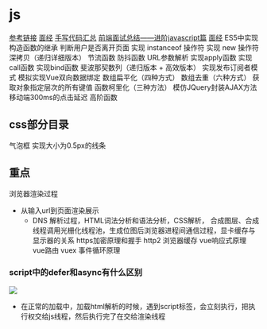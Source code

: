 # js
[参考链接](https://github.com/Lpyexplore/interview-fontEnd)
[面经](https://blog.csdn.net/l_ppp/article/details/114693564?spm=1001.2014.3001.5501)
[手写代码汇总](https://github.com/zhaofeihao/no-cross-no-crown/issues/28)
[前端面试总结——进阶javascript篇](https://github.com/forthealllight/blog/issues/18)
[面经](https://lpyexplore.blog.csdn.net/?type=blog)
ES5中实现构造函数的继承
判断用户是否离开页面
实现 instanceof 操作符
实现 new 操作符
深拷贝（递归详细版本）
节流函数
防抖函数
URL参数解析
实现apply函数
实现call函数
实现bind函数
斐波那契数列（递归版本 + 高效版本）
实现发布订阅者模式
模拟实现Vue双向数据绑定
数组扁平化（四种方式）
数组去重（六种方式）
获取对象指定层次的所有键值
函数柯里化（三种方法）
模仿JQuery封装AJAX方法
移动端300ms的点击延迟
高阶函数
## css部分目录
气泡框
实现大小为0.5px的线条


## 重点
浏览器渲染过程
- 从输入url到页面渲染展示
  - DNS 解析过程，HTML词法分析和语法分析，CSS解析， 合成图层、合成线程调用光栅化线程池，生成位图后浏览器进程间通信过程，显卡缓存与显示器的关系
https加密原理和握手
http2
浏览器缓存
vue响应式原理
vue路由
vuex
事件循环原理
### script中的defer和async有什么区别
![](/images/async.png)
- 在正常的加载中，加载html解析的时候，遇到script标签，会立刻执行，把执行权交给js线程，然后执行完了在交给渲染线程